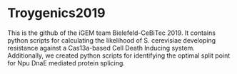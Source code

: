 # Troygenics2019
This is the github of the iGEM team Bielefeld-CeBiTec 2019. It contains python scripts for calculating the likelihood of S. cerevisiae developing resistance against a Cas13a-based Cell Death Inducing system. Additionally, we created python scripts for identifying the optimal split point for Npu DnaE mediated protein splicing.
